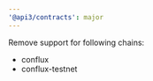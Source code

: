 ```yaml
---
'@api3/contracts': major
---
```


Remove support for following chains:

- conflux
- conflux-testnet
